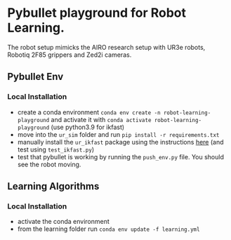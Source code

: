 # Pybullet playground for Robot Learning. 

The robot setup mimicks the AIRO research setup with UR3e robots, Robotiq 2F85 grippers and Zed2i cameras. 

## Pybullet Env 
### Local Installation
- create a conda environment `conda env create -n robot-learning-playground` and activate it with `conda activate robot-learning-playground` (use python3.9 for ikfast)
- move into the `ur_sim` folder and run `pip install -r requirements.txt`
- manually install the `ur_ikfast` package using the instructions [here](https://github.com/cambel/ur_ikfast) (and test using `test_ikfast.py`)
- test that pybullet is working by running the `push_env.py` file. You should see the robot moving.

## Learning Algorithms
### Local Installation
- activate the conda environment
- from the learning folder run `conda env update -f learning.yml`